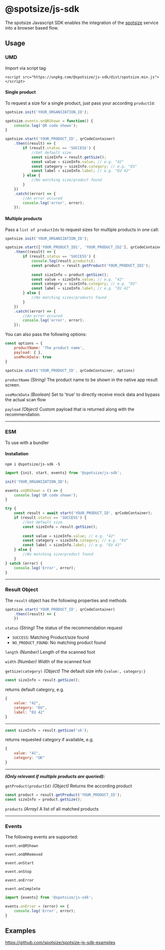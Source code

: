 # @spotsize/js-sdk

The spotsize Javascript SDK enables the integration of the [spotsize](https://spotsize.io) service into a browser based flow.

## Usage

### UMD

Import via script tag

`<script src="https://unpkg.com/@spotsize/js-sdk/dist/spotsize.min.js"></script>`

#### Single product

To request a size for a single product, just pass your according `productId`:

```Javascript
spotsize.init('YOUR_ORGANIZATION_ID');

spotsize.events.onQRShown = function() {
    console.log('QR code shown');
}

spotsize.start('YOUR_PRODUCT_ID', qrCodeContainer)
    .then((result) => {
        if (result.status == 'SUCCESS') {
            //Get default size
            const sizeInfo = result.getSize();
            const value = sizeInfo.value; // e.g. "42"
            const category = sizeInfo.category; // e.g. "EU"
            const label = sizeInfo.label; // e.g. "EU 42"
        } else {
            //No matching size/product found                    
        }
    })
    .catch((error) => {
        //An error occured
        console.log('error', error);
    });
```

#### Multiple products

Pass a `list of productIds` to request sizes for multiple products in one call:

```Javascript
spotsize.init('YOUR_ORGANIZATION_ID');

spotsize.start(['YOUR_PRODUCT_ID1', 'YOUR_PRODUCT_ID2'], qrCodeContainer)
    .then((result) => {
        if (result.status == 'SUCCESS') {
            console.log(result.products);
            const product = result.getProduct('YOUR_PRODUCT_ID2');
            
            const sizeInfo = product.getSize();
            const value = sizeInfo.value; // e.g. "42"
            const category = sizeInfo.category; // e.g. "EU"
            const label = sizeInfo.label; // e.g. "EU 42"
        } else {
            //No matching sizes/products found                    
        }
    })
    .catch((error) => {
        //An error occured
        console.log('error', error);
    });
```

You can also pass the following options:
```Javascript
const options = {
    productName: 'The product name', 
    payload: { },
    useMockData: true
}

spotsize.start('YOUR_PRODUCT_ID', qrCodeContainer, options)
````

`productName` *(String)* The product name to be shown in the native app result screen.

`useMockData` *(Boolean)* Set to 'true' to directly receive mock data and bypass the actual scan flow

`payload` *(Object)* Custom payload that is returned along with the recommendation.


---

### ESM

To use with a bundler

#### Installation
`npm i @spotsize/js-sdk -S`

```Javascript
import {init, start, events} from '@spotsize/js-sdk';

init('YOUR_ORGANIZATION_ID');

events.onQRShown = () => {
    console.log('QR code shown');
}

try {
    const result = await start('YOUR_PRODUCT_ID', qrCodeContainer);
    if (result.status == 'SUCCESS') {
        //Get default size
        const sizeInfo = result.getSize();
       
        const value = sizeInfo.value; // e.g. "42"
        const category = sizeInfo.category; // e.g. "EU"
        const label = sizeInfo.label; // e.g. "EU 42"
    } else {
        //No matching size/product found                    
    }
} catch (error) {
    console.log('Error', error);
}
```

---

### Result Object

The `result` object has the following properties and methods

```Javascript
spotsize.start('YOUR_PRODUCT_ID', qrCodeContainer)
    .then((result) => {
    })
```

`status` *(String)* The status of the recommendation request

- `SUCCESS`: Matching Product/size found
- `NO_PRODUCT_FOUND`: No matching product found

`length` *(Number)* Length of the scanned foot

`width` *(Number)* Width of the scanned foot

`getSize(category)` *(Object)* The default size info `{value:, category:}`
```Javascript
const sizeInfo = result.getSize();
```

returns default category, e.g.

```Javascript
{
    value: "42",
    category: "EU",
    label: "EU 42"    
}
```

---

```Javascript
const sizeInfo = result.getSize('uk');
```

returns requested category if available, e.g.

```Javascript
{
    value: "41",
    category: "UK"    
}
```

---

__*(Only relevant if multiple products are queried):*__ 

`getProduct(productId)` *(Object)* Returns the according product
```Javascript
const product = result.getProduct('YOUR_PRODUCT_ID');
const sizeInfo = product.getSize();
```

`products` *(Array)* A list of all matched products

---

### Events

The following events are supported:

`event.onQRShown`

`event.onQRRemoved`

`event.onStart`

`event.onStop`

`event.onError`

`event.onComplete`

```Javascript
import {events} from '@spotsize/js-sdk';

events.onError = (error) => {
    console.log('Error', error);
}
```


## Examples

https://github.com/spotsize/spotsize-js-sdk-examples

